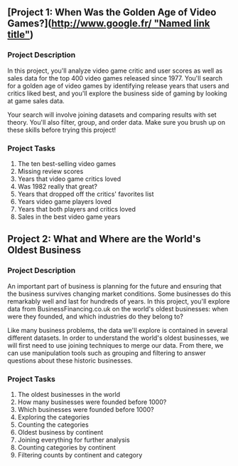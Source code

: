 ## [Project 1: When Was the Golden Age of Video Games?]([http://www.google.fr/ "Named link title"](https://github.com/huijyang/SQL-project/tree/main/When%20Was%20the%20Golden%20Age%20of%20Video%20Games%3F))

### Project Description
In this project, you'll analyze video game critic and user scores as well as sales data for the top 400 video games released since 1977. You'll search for a golden age of video games by identifying release years that users and critics liked best, and you'll explore the business side of gaming by looking at game sales data.

Your search will involve joining datasets and comparing results with set theory. You'll also filter, group, and order data. Make sure you brush up on these skills before trying this project!

### Project Tasks
1. The ten best-selling video games
2. Missing review scores
3. Years that video game critics loved
4. Was 1982 really that great?
5. Years that dropped off the critics' favorites list
6. Years video game players loved
7. Years that both players and critics loved
8. Sales in the best video game years

## Project 2: What and Where are the World's Oldest Business

### Project Description
An important part of business is planning for the future and ensuring that the business survives changing market conditions. Some businesses do this remarkably well and last for hundreds of years. In this project, you'll explore data from BusinessFinancing.co.uk on the world's oldest businesses: when were they founded, and which industries do they belong to?

Like many business problems, the data we'll explore is contained in several different datasets. In order to understand the world's oldest businesses, we will first need to use joining techniques to merge our data. From there, we can use manipulation tools such as grouping and filtering to answer questions about these historic businesses.

### Project Tasks
1. The oldest businesses in the world
2. How many businesses were founded before 1000?
3. Which businesses were founded before 1000?
4. Exploring the categories
5. Counting the categories
6. Oldest business by continent
7. Joining everything for further analysis
8. Counting categories by continent
9. Filtering counts by continent and category
